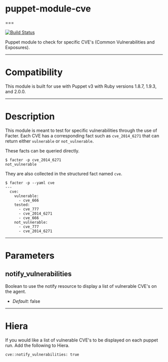 # puppet-module-cve
===

[![Build Status](https://travis-ci.org/ghoneycutt/puppet-module-cve.png?branch=master)](https://travis-ci.org/ghoneycutt/puppet-module-cve)

Puppet module to check for specific CVE's (Common Vulnerabilities and Exposures).

---

# Compatibility

This module is built for use with Puppet v3 with Ruby versions 1.8.7, 1.9.3, and 2.0.0.

---

# Description

This module is meant to test for specific vulnerabilities through the use of Facter. Each CVE has a corresponding fact such as `cve_2014_6271` that can return either `vulnerable` or `not_vulnerable`.

These facts can be queried directly.

```
$ facter -p cve_2014_6271
not_vulnerable
```

They are also collected in the structured fact named `cve`.

```
$ facter -p --yaml cve
---
  cve:
    vulnerable:
      - cve_666
    tested:
      - cve_777
      - cve_2014_6271
      - cve_666
    not_vulnerable:
      - cve_777
      - cve_2014_6271
```

---

# Parameters

notify_vulnerabilities
----------------------
Boolean to use the notify resource to display a list of vulnerable CVE's on the agent.

- *Default*: false

---

# Hiera
If you would like a list of vulnerable CVE's to be displayed on each puppet run. Add the following to Hiera.

```
cve::notify_vulnerabilities: true
```